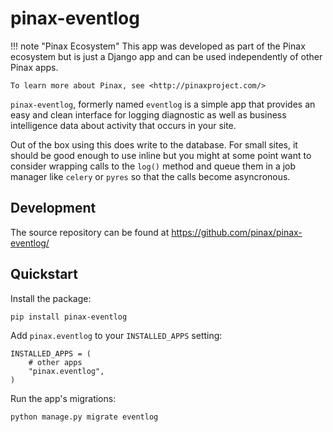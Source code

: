 # pinax-eventlog

!!! note "Pinax Ecosystem"
    This app was developed as part of the Pinax ecosystem but is just a Django app
    and can be used independently of other Pinax apps.
    
    To learn more about Pinax, see <http://pinaxproject.com/>

`pinax-eventlog`, formerly named `eventlog` is a simple app that provides an
easy and clean interface for logging diagnostic as well as business
intelligence data about activity that occurs in your site.

Out of the box using this does write to the database. For small sites,
it should be good enough to use inline but you might at some point want to
consider wrapping calls to the `log()` method and queue them in a job manager
like `celery` or `pyres` so that the calls become asyncronous.


## Development

The source repository can be found at https://github.com/pinax/pinax-eventlog/


## Quickstart

Install the package:

    pip install pinax-eventlog

Add `pinax.eventlog` to your `INSTALLED_APPS` setting:

    INSTALLED_APPS = (
        # other apps
        "pinax.eventlog",
    )

Run the app's migrations:

    python manage.py migrate eventlog
    
